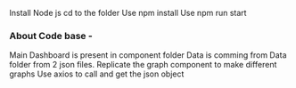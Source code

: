 Install Node js
cd to the folder
Use npm install
Use npm run start
### About Code base -
Main Dashboard is present in component folder 
Data is comming from Data folder from 2 json files.
Replicate the graph component to make different graphs
Use axios to call and get the json object
